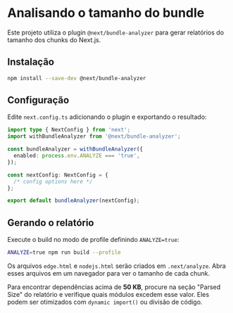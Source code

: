# Analisando o tamanho do bundle

Este projeto utiliza o plugin `@next/bundle-analyzer` para gerar relatórios do tamanho dos chunks do Next.js.

## Instalação

```bash
npm install --save-dev @next/bundle-analyzer
```

## Configuração

Edite `next.config.ts` adicionando o plugin e exportando o resultado:

```ts
import type { NextConfig } from 'next';
import withBundleAnalyzer from '@next/bundle-analyzer';

const bundleAnalyzer = withBundleAnalyzer({
  enabled: process.env.ANALYZE === 'true',
});

const nextConfig: NextConfig = {
  /* config options here */
};

export default bundleAnalyzer(nextConfig);
```

## Gerando o relatório

Execute o build no modo de profile definindo `ANALYZE=true`:

```bash
ANALYZE=true npm run build --profile
```

Os arquivos `edge.html` e `nodejs.html` serão criados em `.next/analyze`.
Abra esses arquivos em um navegador para ver o tamanho de cada chunk.

Para encontrar dependências acima de **50 KB**, procure na seção "Parsed Size" do
relatório e verifique quais módulos excedem esse valor. Eles podem ser otimizados
com `dynamic import()` ou divisão de código.
